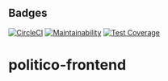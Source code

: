 ## Badges
[![CircleCI](https://circleci.com/gh/eben-k/politico-frontend.svg?style=svg)](https://circleci.com/gh/eben-k/politico-frontend)
[![Maintainability](https://api.codeclimate.com/v1/badges/8428beb20e1299acc44e/maintainability)](https://codeclimate.com/github/eben-k/politico-frontend/maintainability)
[![Test Coverage](https://api.codeclimate.com/v1/badges/8428beb20e1299acc44e/test_coverage)](https://codeclimate.com/github/eben-k/politico-frontend/test_coverage)

# politico-frontend


